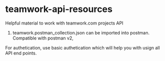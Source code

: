 # teamwork-api-resources
Helpful material to work with teamwork.com projects API 

1. teamwork.postman_collection.json can be imported into postman. Compatible with postman v2,  

For authetication, use basic authetication which will help you with usign all API end points. 
